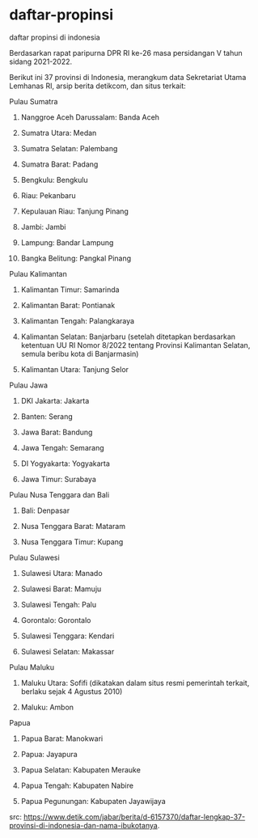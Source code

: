 # daftar-propinsi
daftar propinsi di indonesia

Berdasarkan rapat paripurna DPR RI ke-26 masa persidangan V tahun sidang 2021-2022.

Berikut ini 37 provinsi di Indonesia, merangkum data Sekretariat Utama Lemhanas RI, arsip berita detikcom, dan situs terkait:


Pulau Sumatra

1. Nanggroe Aceh Darussalam: Banda Aceh

2. Sumatra Utara: Medan

3. Sumatra Selatan: Palembang

4. Sumatra Barat: Padang

5. Bengkulu: Bengkulu

6. Riau: Pekanbaru

7. Kepulauan Riau: Tanjung Pinang

8. Jambi: Jambi

9. Lampung: Bandar Lampung

10. Bangka Belitung: Pangkal Pinang


Pulau Kalimantan

1. Kalimantan Timur: Samarinda

2. Kalimantan Barat: Pontianak

3. Kalimantan Tengah: Palangkaraya

4. Kalimantan Selatan: Banjarbaru (setelah ditetapkan berdasarkan ketentuan UU RI Nomor 8/2022 tentang Provinsi Kalimantan Selatan, semula beribu kota di Banjarmasin)

5. Kalimantan Utara: Tanjung Selor


Pulau Jawa

1. DKI Jakarta: Jakarta

2. Banten: Serang

3. Jawa Barat: Bandung

4. Jawa Tengah: Semarang

5. DI Yogyakarta: Yogyakarta

6. Jawa Timur: Surabaya


Pulau Nusa Tenggara dan Bali

1. Bali: Denpasar

2. Nusa Tenggara Barat: Mataram

3. Nusa Tenggara Timur: Kupang


Pulau Sulawesi

1. Sulawesi Utara: Manado

2. Sulawesi Barat: Mamuju

3. Sulawesi Tengah: Palu

4. Gorontalo: Gorontalo

5. Sulawesi Tenggara: Kendari

6. Sulawesi Selatan: Makassar


Pulau Maluku

1. Maluku Utara: Sofifi (dikatakan dalam situs resmi pemerintah terkait, berlaku sejak 4 Agustus 2010)

2. Maluku: Ambon

Papua

1. Papua Barat: Manokwari

2. Papua: Jayapura

3. Papua Selatan: Kabupaten Merauke

4. Papua Tengah: Kabupaten Nabire

5. Papua Pegunungan: Kabupaten Jayawijaya

src: https://www.detik.com/jabar/berita/d-6157370/daftar-lengkap-37-provinsi-di-indonesia-dan-nama-ibukotanya.
